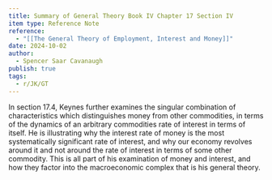 ```yaml
---
title: Summary of General Theory Book IV Chapter 17 Section IV
item type: Reference Note
reference:
  - "[[The General Theory of Employment, Interest and Money]]"
date: 2024-10-02
author:
  - Spencer Saar Cavanaugh
publish: true
tags:
  - r/JK/GT
---
```

In section 17.4, Keynes further examines the singular combination of characteristics which distinguishes money from other commodities, in terms of the dynamics of an arbitrary commodities rate of interest in terms of itself. He is illustrating why the interest rate of money is the most systematically significant rate of interest, and why our economy revolves around it and not around the rate of interest in terms of some other commodity. This is all part of his examination of money and interest, and how they factor into the macroeconomic complex that is his general theory.